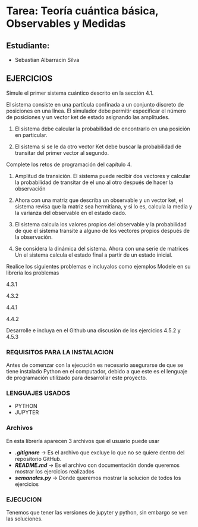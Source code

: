 # Tarea: Teoría cuántica básica, Observables y Medidas

## **Estudiante:** 
- Sebastian Albarracin Silva 


## EJERCICIOS
Simule el primer sistema cuántico descrito en la sección 4.1.

El sistema consiste en una partícula confinada a un conjunto discreto de posiciones en una línea. El simulador debe permitir especificar el número de posiciones y un vector ket de estado asignando las amplitudes.

1. El sistema debe calcular la probabilidad de encontrarlo en una posición en particular.

2. El sistema si se le da otro vector Ket debe buscar la probabilidad de transitar del primer vector al segundo.

Complete los retos de programación del capítulo 4.
1. Amplitud de transición. El sistema puede recibir dos vectores y calcular la probabilidad de transitar de el uno al otro después de hacer la observación

2. Ahora con una matriz que describa un observable y un vector ket, el sistema revisa que la matriz sea hermitiana, y si lo es, calcula la media y la varianza del observable en el estado dado.

3. El sistema calcula los valores propios del observable y la probabilidad de que el sistema transite a alguno de los vectores propios después de la observación.

4. Se considera la dinámica del sistema. Ahora con una serie de matrices Un el sistema calcula el estado final a partir de un estado inicial.

Realice los siguientes problemas e incluyalos como ejemplos
Modele en su librería los problemas

4.3.1

4.3.2

4.4.1

4.4.2

Desarrolle e incluya en el Github una discusión de los ejercicios 4.5.2 y 4.5.3

### REQUISITOS PARA LA INSTALACION
Antes de comenzar con la ejecución es necesario asegurarse de que se tiene instalado Python en el computador, debido a que este es el lenguaje de programación utilizado para desarrollar este proyecto.

### LENGUAJES USADOS
- PYTHON
- JUPYTER

### Archivos
En esta librería aparecen 3 archivos que el usuario puede usar

- ***.gitignore*** -> Es el archivo que excluye lo que no se quiere dentro del repositorio GitHub.
- ***README.md*** -> Es el archivo con documentación donde queremos mostrar los ejercicios realizados 
- ***semanales.py*** -> Donde queremos mostrar la solucion de todos los ejercicios 

### EJECUCION

Tenemos que tener las versiones de jupyter y python, sin embargo se ven las soluciones.